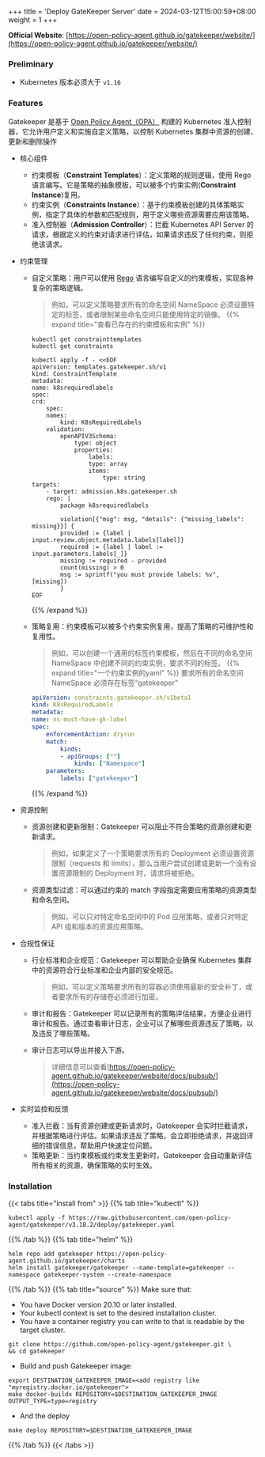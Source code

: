 +++
title = 'Deploy GateKeeper Server'
date = 2024-03-12T15:00:59+08:00
weight = 1
+++

**Official Website**: [https://open-policy-agent.github.io/gatekeeper/website/](https://open-policy-agent.github.io/gatekeeper/website/)

### Preliminary
- Kubernetes 版本必须大于 `v1.16`

### Features
Gatekeeper 是基于 [Open Policy Agent（OPA）](https://www.openpolicyagent.org/docs/latest/policy-language/) 构建的 Kubernetes 准入控制器，它允许用户定义和实施自定义策略，以控制 Kubernetes 集群中资源的创建、更新和删除操作

- 核心组件
    * 约束模板（**Constraint Templates**）：定义策略的规则逻辑，使用 Rego 语言编写。它是策略的抽象模板，可以被多个约束实例(**Constraint Instance**)复用。
    * 约束实例（**Constraints Instance**）：基于约束模板创建的具体策略实例，指定了具体的参数和匹配规则，用于定义哪些资源需要应用该策略。
    * 准入控制器（**Admission Controller**）：拦截 Kubernetes API Server 的请求，根据定义的约束对请求进行评估，如果请求违反了任何约束，则拒绝该请求。

- 约束管理
    * 自定义策略：用户可以使用 [Rego](https://www.openpolicyagent.org/docs/latest/policy-language/#what-is-rego) 语言编写自定义的约束模板，实现各种复杂的策略逻辑。
        > 例如，可以定义策略要求所有的命名空间 NameSpace 必须设置特定的标签，或者限制某些命名空间只能使用特定的镜像。
        > {{% expand title="查看已存在的约束模板和实例" %}}
        ```shell
        kubectl get constrainttemplates
        kubectl get constraints
        ```

        ```shell
        kubectl apply -f - <<EOF
        apiVersion: templates.gatekeeper.sh/v1
        kind: ConstraintTemplate
        metadata:
        name: k8srequiredlabels
        spec:
        crd:
            spec:
            names:
                kind: K8sRequiredLabels
            validation:
                openAPIV3Schema:
                    type: object
                    properties:
                        labels:
                        type: array
                        items:
                            type: string
        targets:
            - target: admission.k8s.gatekeeper.sh
            rego: |
                package k8srequiredlabels

                violation[{"msg": msg, "details": {"missing_labels": missing}}] {
                provided := {label | input.review.object.metadata.labels[label]}
                required := {label | label := input.parameters.labels[_]}
                missing := required - provided
                count(missing) > 0
                msg := sprintf("you must provide labels: %v", [missing])
                }
        EOF
        ```
        {{% /expand %}}
    * 策略复用：约束模板可以被多个约束实例复用，提高了策略的可维护性和复用性。
        > 例如，可以创建一个通用的标签约束模板，然后在不同的命名空间 NameSpace 中创建不同的约束实例，要求不同的标签。
        {{% expand title="一个约束实例的yaml" %}}
        要求所有的命名空间 NameSpace 必须存在标签“gatekeeper”

        ```yaml
        apiVersion: constraints.gatekeeper.sh/v1beta1
        kind: K8sRequiredLabels
        metadata:
        name: ns-must-have-gk-label
        spec:
            enforcementAction: dryrun
            match:
                kinds:
                - apiGroups: [""]
                    kinds: ["Namespace"]
            parameters:
                labels: ["gatekeeper"]
        ```

        {{% /expand %}}

- 资源控制
    * 资源创建和更新限制：Gatekeeper 可以阻止不符合策略的资源创建和更新请求。
        > 例如，如果定义了一个策略要求所有的 Deployment 必须设置资源限制（requests 和 limits），那么当用户尝试创建或更新一个没有设置资源限制的 Deployment 时，请求将被拒绝。
    * 资源类型过滤：可以通过约束的 match 字段指定需要应用策略的资源类型和命名空间。
        > 例如，可以只对特定命名空间中的 Pod 应用策略，或者只对特定 API 组和版本的资源应用策略。

- 合规性保证
    * 行业标准和企业规范：Gatekeeper 可以帮助企业确保 Kubernetes 集群中的资源符合行业标准和企业内部的安全规范。
        > 例如，可以定义策略要求所有的容器必须使用最新的安全补丁，或者要求所有的存储卷必须进行加密。
    * 审计和报告：Gatekeeper 可以记录所有的策略评估结果，方便企业进行审计和报告。通过查看审计日志，企业可以了解哪些资源违反了策略，以及违反了哪些策略。
        > 
    * 审计日志可以导出并接入下游。
        > 详细信息可以查看[https://open-policy-agent.github.io/gatekeeper/website/docs/pubsub/](https://open-policy-agent.github.io/gatekeeper/website/docs/pubsub/)

- 实时监控和反馈
    * 准入拦截：当有资源创建或更新请求时，Gatekeeper 会实时拦截请求，并根据策略进行评估。如果请求违反了策略，会立即拒绝请求，并返回详细的错误信息，帮助用户快速定位问题。
    * 策略更新：当约束模板或约束发生更新时，Gatekeeper 会自动重新评估所有相关的资源，确保策略的实时生效。

### Installation

{{< tabs title="install from" >}}
{{% tab title="kubectl" %}}
```shell
kubectl apply -f https://raw.githubusercontent.com/open-policy-agent/gatekeeper/v3.18.2/deploy/gatekeeper.yaml
```
{{% /tab %}}
{{% tab title="helm" %}}
```shell
helm repo add gatekeeper https://open-policy-agent.github.io/gatekeeper/charts
helm install gatekeeper/gatekeeper --name-template=gatekeeper --namespace gatekeeper-system --create-namespace
```
{{% /tab %}}
{{% tab title="source" %}}
Make sure that:

- You have Docker version 20.10 or later installed.
- Your kubectl context is set to the desired installation cluster.
- You have a container registry you can write to that is readable by the target cluster.
```shell
git clone https://github.com/open-policy-agent/gatekeeper.git \
&& cd gatekeeper 
```
- Build and push Gatekeeper image:
```shell
export DESTINATION_GATEKEEPER_IMAGE=<add registry like "myregistry.docker.io/gatekeeper">
make docker-buildx REPOSITORY=$DESTINATION_GATEKEEPER_IMAGE OUTPUT_TYPE=type=registry
```
- And the deploy
```shell
make deploy REPOSITORY=$DESTINATION_GATEKEEPER_IMAGE
```
{{% /tab %}}
{{< /tabs >}}


